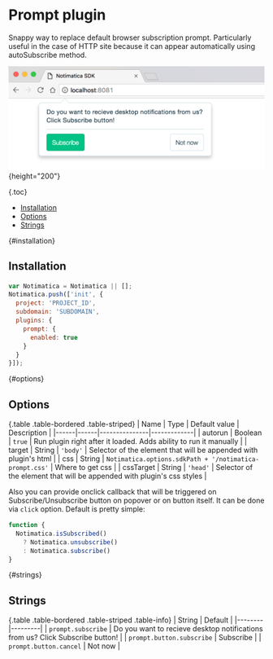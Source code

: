 # Prompt plugin

Snappy way to replace default browser subscription prompt. Particularly useful in the case of HTTP site because it can appear automatically using autoSubscribe method.

![prompt](/static/prompt.png "Prompt"){height="200"}

{.toc}
* [Installation](#installation)
* [Options](#options)
* [Strings](#strings)

{#installation}
## Installation

```javascript
var Notimatica = Notimatica || [];
Notimatica.push(['init', {
  project: 'PROJECT_ID',
  subdomain: 'SUBDOMAIN',
  plugins: {
    prompt: {
      enabled: true
    }
  }
}]);
```

{#options}
## Options

{.table .table-bordered .table-striped}
| Name | Type | Default value | Description |
|------|------|---------------|-------------|
| autorun | Boolean | `true` | Run plugin right after it loaded. Adds ability to run it manually |
| target | String | `'body'` | Selector of the element that will be appended with plugin's html |
| css | String | `Notimatica.options.sdkPath + '/notimatica-prompt.css'` | Where to get css |
| cssTarget | String | `'head'` | Selector of the element that will be appended with plugin's css styles |

Also you can provide onclick callback that will be triggered on Subscribe/Unsubscribe button on popover or on button itself. It can be done via `click` option. Default is pretty simple:

```javascript
function {
  Notimatica.isSubscribed()
    ? Notimatica.unsubscribe()
    : Notimatica.subscribe()
}
```

{#strings}
## Strings

{.table .table-bordered .table-striped .table-info}
| String | Default |
|--------|---------|
| `prompt.subscribe` | Do you want to recieve desktop notifications from us? Click Subscribe button! |
| `prompt.button.subscribe` | Subscribe |
| `prompt.button.cancel` | Not now |
